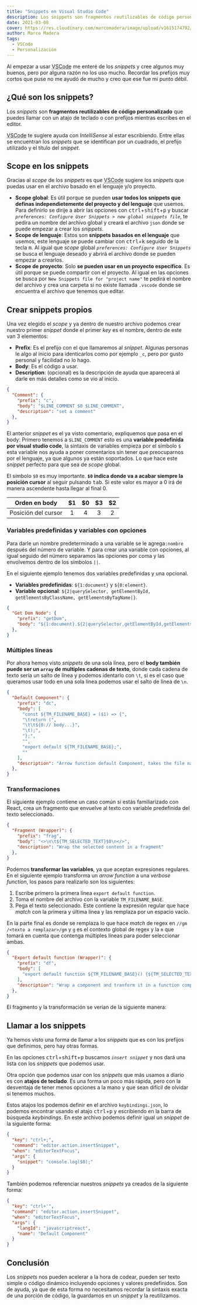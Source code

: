 ```yaml
---
title: "Snippets en Visual Studio Code"
description: Los snippets son fragmentos reutilizables de código personalizado que puedes llamar con un atajo de teclado o con prefijos.
date: 2021-03-08
cover: https://res.cloudinary.com/marcomadera/image/upload/v1615174792/Blog/Code%20Snippets%20en%20VSCode/Vscode_Logo_kw0vrw.png
author: Marco Madera
tags:
  - VSCode
  - Personalización
---
```


Al empezar a usar <abbr title="Visual Studio Code">VSCode</abbr> me enteré de los *snippets* y cree algunos muy buenos, pero por alguna razón no los uso mucho. Recordar los prefijos muy cortos que puse no me ayudó de mucho y creo que ese fue mi punto débil.

## ¿Qué son los snippets?

Los *snippets* son **fragmentos reutilizables de código personalizado** que puedes llamar con un atajo de teclado o con prefijos mientras escribes en el editor.

<videogif title="Snippet general" src="https://res.cloudinary.com/marcomadera/video/upload/c_scale,w_650/v1615173210/Blog/Code%20Snippets%20en%20VSCode/generalSnippet_peoxlp.mp4"/>

<abbr title="Visual Studio Code">VSCode</abbr> te sugiere ayuda con *IntelliSense* al estar escribiendo. Entre ellas se encuentran los *snippets* que se identifican por un cuadrado, el prefijo utilizado y el título del *snippet*.

## Scope en los snippets

Gracias al *scope* de los *snippets* es que <abbr title="Visual Studio Code">VSCode</abbr> sugiere los *snippets* que puedas usar en el archivo basado en el lenguaje y/o proyecto.

- **Scope global**: Es útil porque se pueden **usar todos los snippets que definas independietemente del proyecto y del lenguaje** que usemos. Para definirlo se dirije a abrir las opciones con <kbd>ctrl</kbd>+<kbd>shift</kbd>+<kbd>p</kbd> y buscar *`preferences: Configure User Snippets > new global snippets file`*, te pedira un nombre del archivo global y creará el archivo `json` donde se puede empezar a crear los *snippets*.
- **Scope de lenguaje**: Estos son **snippets basados en el lenguaje** que usemos, este lenguaje se puede cambiar con <kbd>ctrl</kbd>+<kbd>k</kbd> seguido de la tecla <kbd>m</kbd>. Al igual que *scope* global *`preferences: Configure User Snippets`* se busca el lenguaje deseado y abrirá el archivo donde se pueden empezar a crearlos.
- **Scope de proyecto**: Solo **se pueden usar en un proyecto específico**. Es útil porque se puede compartir con el proyecto. Al igual en las opciones se busca por `New Snippets file for "project name"` te pedirá el nombre del archivo y crea una carpeta si no existe llamada `.vscode` donde se encuentra el archivo que tenemos que editar.

## Crear snippets propios

Una vez elegido el *scope* y ya dentro de nuestro archivo podemos crear nuestro primer *snippet* donde el primer *key* es el nombre, dentro de este van 3 elementos:

- **Prefix**: Es el prefijo con el que llamaremos al *snippet*. Algunas personas le algo al inicio para identicarlos como por ejemplo `_c`, pero por gusto personal y facilidad no lo hago.
- **Body**: Es el código a usar.
- **Description**: (opcional) es la descripción de ayuda que aparecerá al darle en más detalles como se vio al inicio.

```json
{
  "Comment": {
    "prefix": "c",
    "body": "$LINE_COMMENT $0 $LINE_COMMENT",
    "description": "set a comment"
  },
}
```

El anterior *snippet* es el ya visto comentario, expliquemos que pasa en el body: Primero tenemos a `$LINE_COMMENT` esto es una **variable predefinida por visual studio code**, la sintaxis de variables empieza por el símbolo `$` esta variable nos ayuda a poner comentarios sin tener que preocuparnos por el lenguaje, ya que algunos ya están soportados. Lo que hace este *snippet* perfecto para que sea de *scope* global.

El símbolo `$0` es muy importante. **`$0` indica donde va a acabar siempre la posición cursor** al seguir pulsando <kbd>tab</kbd>. Si este valor es mayor a 0 irá de manera ascendente hasta llegar al final 0.

|   Orden en body   | $1 | $0 | $3 | $2 |
|:-----------------:|:--:|:--:|:--:|:--:|
|Posición del cursor| 1  | 4  | 3  | 2  |

### Variables predefinidas y variables con opciones

Para darle un nombre predeterminado a una variable se le agrega`:nombre` después del número de variable. Y para crear una variable con opciones, al igual seguido del número separamos las opciones por coma y las envolvemos dentro de los símbolos `||`.

En el siguiente ejemplo tenemos dos variables predefinidas y una opcional.

- **Variables predefinidas**: `${1:document}` y `${0:element}`.
- **Variable opcional**: `${2|querySelector, getElementById, getElementsByClassName, getElementsByTagName|}`.

```json
{
  "Get Dom Node": {
    "prefix": "getDom",
    "body": "${1:document}.${2|querySelector,getElementById,getElementsByClassName,getElementsByTagName|}(\"${0:element}\");"
  },
}
```

<videogif title="Snippet de opciones" src="https://res.cloudinary.com/marcomadera/video/upload/c_scale,w_650/v1615170791/Blog/Code%20Snippets%20en%20VSCode/snippe-GetDom_u0ywz8.mp4"/>

### Múltiples líneas

Por ahora hemos visto *snippets* de una sola línea, pero el **body también puede ser un `array` de multiples cadenas de texto**, donde cada cadena de texto sería un salto de línea y podemos identarlo con `\t`, si es el caso que queramos usar todo en una sola línea podemos usar el salto de línea de `\n`.

```json
{
  "Default Component": {
    "prefix": "dc",
    "body": [
      "const ${TM_FILENAME_BASE} = ($1) => {",
      "\treturn (",
      "\t\t${0:// body...}",
      "\t);",
      "};",
      "",
      "export default ${TM_FILENAME_BASE};",
      ""
    ],
    "description": "Arrow function default Component, takes the file name"
  },
}
```

<videogif title="Snippet de transformación" src="https://res.cloudinary.com/marcomadera/video/upload/f_auto,c_limit,w_650,q_100/v1614922303/Blog/Code%20Snippets%20en%20VSCode/2021-03-04_23-25-01_fqurrx.mp4"/>

### Transformaciones

El siguiente ejemplo contiene un caso común si estás familiarizado con React, crea un fragmento que envuelve al texto con variable predefinida del texto seleccionado.

```json
{
  "Fragment (Wrapper)": {
    "prefix": "frag",
    "body": "<>\n\t${TM_SELECTED_TEXT}$0\n</>",
    "description": "Wrap the selected content in a fragment"
  },
}
```

Podemos **transformar las variables**, ya que aceptan expresiones regulares. En el siguiente ejemplo transforma un *arrow function* a una *verbose function*, los pasos para realizarlo son los siguientes:

1. Escribe primero la primera línea `export default function`.
2. Toma el nombre del archivo con la variable `TM_FILENAME_BASE`.
3. Pega el texto seleccionado. Este contiene la expresión regular que hace *match* con la primera y última línea y las remplaza por un espacio vacío.

En la parte final es donde se remplaza lo que hace *match* de regex en `//gm` `/<texto a remplazar>/gm` y `g` es el contexto global de regex y la `m` que tomará en cuenta que contenga múltiples líneas para poder seleccionar ambas.

```json
{
  "Export default function (Wrapper)": {
    "prefix": "df",
    "body": [
      "export default function ${TM_FILENAME_BASE}() {${TM_SELECTED_TEXT/^(?:(?<![\f\n\r])(?:.*))(?=[\f\n\r])|^.*(?![\f\n\r])$//gm}"
    ],
    "description": "Wrap a component and tranform it in a function component"
  },
}
```

El fragmento y la transformación se verían de la siguiente manera:

<videogif title="Snippet de opciones" src="https://res.cloudinary.com/marcomadera/video/upload/c_scale,w_650/v1615182704/Blog/Code%20Snippets%20en%20VSCode/defaultFunctionFragment_uevits.mp4"/>

## Llamar a los snippets

Ya hemos visto una forma de llamar a los *snippets* que es con los prefijos que definimos, pero hay otras formas.

En las opciones <kbd>ctrl</kbd>+<kbd>shift</kbd>+<kbd>p</kbd> buscamos *`insert snippet`* y nos dará una lista con los *snippets* que podemos usar.

Otra opción que podemos usar con los *snippets* que más usamos a diario es con **atajos de teclado**. Es una forma un poco más rápida, pero con la desventaja de tener menos opciones a la mano y que sean difícil de olvidar si tenemos muchos.

Estos atajos los podemos definir en el archivo `keybindings.json`, lo podemos encontrar usando el atajo <kbd>ctrl</kbd>+<kbd>p</kbd> y escribiendo en la barra de búsqueda *keybindings*. En este archivo podemos definir igual un *snippet* de la siguiente forma:

```json
{
  "key": "ctrl+;",
  "command": "editor.action.insertSnippet",
  "when": "editorTextFocus",
  "args": {
    "snippet": "console.log($0);"
  }
}
```

También podemos referenciar nuestros *snippets* ya creados de la siguiente forma:

```json
{
  "key": "ctrl+'",
  "command": "editor.action.insertSnippet",
  "when": "editorTextFocus",
  "args": {
    "langId": "javascriptreact",
    "name": "Default Component"
  }
}
```

## Conclusión

Los *snippets* nos pueden acelerar a la hora de codear, pueden ser texto simple o código dinámico incluyendo opciones y valores predefinidos. Son de ayuda, ya que de esta forma no necesitamos recordar la sintaxis exacta de una porción de código, la guardamos en un *snippet* y la reutilizamos.

